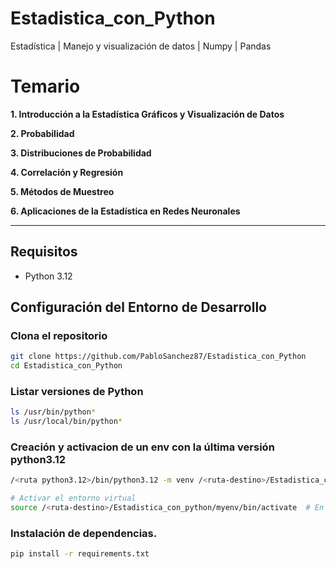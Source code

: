 # Estadistica_con_Python
Estadística | Manejo y visualización de datos | Numpy | Pandas

# Temario
**1. Introducción a la Estadística Gráficos y Visualización de Datos**

**2. Probabilidad**

**3. Distribuciones de Probabilidad**

**4. Correlación y Regresión**

**5. Métodos de Muestreo**

**6. Aplicaciones de la Estadística en Redes Neuronales**

---

## Requisitos 
- Python 3.12

## Configuración del Entorno de Desarrollo
### Clona el repositorio
```bash
git clone https://github.com/PabloSanchez87/Estadistica_con_Python
cd Estadistica_con_Python
```

### Listar versiones de Python
```bash
ls /usr/bin/python*
ls /usr/local/bin/python*
```

### Creación y activacion de un env con la última versión python3.12

```bash
/<ruta python3.12>/bin/python3.12 -m venv /<ruta-destino>/Estadistica_con_python/myenv

# Activar el entorno virtual
source /<ruta-destino>/Estadistica_con_python/myenv/bin/activate  # En Linux/macOS
```

### Instalación de dependencias.
```bash
pip install -r requirements.txt
```